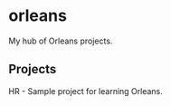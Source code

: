 # orleans
My hub of Orleans projects.

<h2>Projects</h2>

HR - Sample project for learning Orleans.
